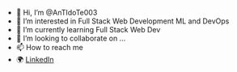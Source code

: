 - 👋 Hi, I’m @AnTIdoTe003
- 👀 I’m interested in Full Stack Web Development ML and DevOps
- 🌱 I’m currently learning Full Stack Web Dev
- 💞️ I’m looking to collaborate on ...
- 📫 How to reach me 
- 🌍 <a href="https://www.linkedin.com/in/debmalya-biswas-340655209/" target="_blank">LinkedIn</a>
<!---
AnTIdoTe003/AnTIdoTe003 is a ✨ special ✨ repository because its `README.md` (this file) appears on your GitHub profile.
You can click the Preview link to take a look at your changes.
--->
